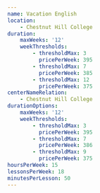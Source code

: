 ```yaml
---
name: Vacation English
location:
    - Chestnut Hill College
duration:
    maxWeeks: '12'
    weekThresholds:
        - thresholdMax: 3
          pricePerWeek: 395
        - thresholdMax: 7
          pricePerWeek: 385
        - thresholdMax: 12
          pricePerWeek: 375
centerNameRelation:
    - Chestnut Hill College
durationOptions:
    maxWeeks: '12'
    weekThresholds:
        - thresholdMax: 3
          pricePerWeek: 395
        - thresholdMax: 7
          pricePerWeek: 386
        - thresholdMax: 9
          pricePerWeek: 375
hoursPerWeek: 15
lessonsPerWeek: 18
minutesPerLesson: 50
---
```

